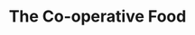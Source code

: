---
title: "The Co-operative Food"
url: /brighton/the-co-operative-food-abinger-road/
shop: convenience
---
